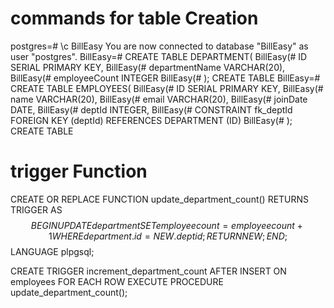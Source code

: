 # commands for table Creation
postgres=# \c BillEasy
You are now connected to database "BillEasy" as user "postgres".
BillEasy=# CREATE TABLE DEPARTMENT(
BillEasy(# ID SERIAL PRIMARY KEY,
BillEasy(# departmentName VARCHAR(20),
BillEasy(# employeeCount INTEGER
BillEasy(# );
CREATE TABLE
BillEasy=# CREATE TABLE EMPLOYEES(
BillEasy(# ID SERIAL PRIMARY KEY,
BillEasy(# name VARCHAR(20),
BillEasy(# email VARCHAR(20),
BillEasy(# joinDate DATE,
BillEasy(# deptId INTEGER,
BillEasy(# CONSTRAINT fk_deptId FOREIGN KEY (deptId) REFERENCES DEPARTMENT (ID)
BillEasy(# );
CREATE TABLE



# trigger Function

CREATE OR REPLACE FUNCTION update_department_count()
RETURNS TRIGGER
AS $$
BEGIN 
  UPDATE department
  SET employeecount = employeecount + 1
  WHERE department.id = NEW.deptid;
  RETURN NEW;
END;
$$
LANGUAGE plpgsql;

CREATE TRIGGER increment_department_count
  AFTER INSERT
  ON employees
  FOR EACH ROW
  EXECUTE PROCEDURE update_department_count();
